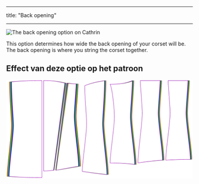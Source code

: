 - - -
title: "Back opening"
- - -

![The back opening option on Cathrin](./backopening.svg)

This option determines how wide the back opening of your corset will be. The back opening is where you string the corset together.

## Effect van deze optie op het patroon

![This image shows the effect of this option by superimposing several variants that have a different value for this option](cathrin_backopening_sample.svg "Effect of this option on the pattern")
